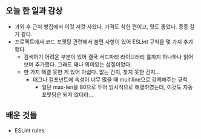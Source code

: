 ## 오늘 한 일과 감상
- 과외 후 근처 빵집에서 이것 저것 사왔다. 가격도 착한 편이고, 맛도 좋았다. 종종 갈 거 같다.
- 프로젝트에서 코드 포맷팅 관련해서 불편 사항이 있어 ESLint 규칙을 몇 가지 추가했다.
  - 검색하기 어려운 부분이 있어 결국 서드파티 라이브러리 룰까지 하나하나 읽어보며 추가했다. 그래도 꽤나 의미있는 삽질이었다.
  - 한 가지 해결 못한 게 있어 아쉽다. 없는 건지, 찾지 못한 건지...
    - 태그나 컴포넌트에 속성이 너무 많을 때 multiline으로 강제해주는 규칙
      - 일단 max-len을 80으로 두어 임시적으로 해결하였는데, 이것도 자동 포맷팅은 되지 않더라...
  
## 배운 것들
- ESLint rules